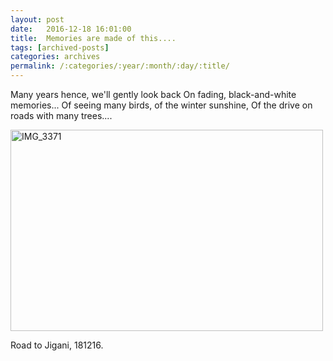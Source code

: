 ```yaml
---
layout: post
date:	2016-12-18 16:01:00
title:  Memories are made of this....
tags: [archived-posts]
categories: archives
permalink: /:categories/:year/:month/:day/:title/
---
```

Many years hence, we'll gently look back
On fading, black-and-white memories...
Of seeing many birds, of the winter sunshine,
Of the drive on roads with many trees....

<a data-flickr-embed="true" href="https://www.flickr.com/photos/86494503@N00/31716384455/in/album-72157674055921364/" title="IMG_3371"><img src="https://c8.staticflickr.com/1/458/31716384455_286d2eef79.jpg" width="500" height="322" alt="IMG_3371"></a><script async="async" src="//embedr.flickr.com/assets/client-code.js" charset="utf-8"></script>


Road to Jigani, 181216.
